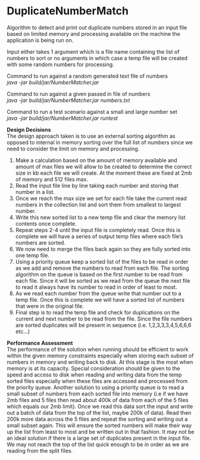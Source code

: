 # DuplicateNumberMatch

Algorithm to detect and print out duplicate numbers stored in an input file based on limited memory and processing available on the machine the application is being run on.  

Input either takes 1 argument which is a file name containing the list of numbers to sort or no arguments in which case a temp file will be created with some random numbers for processing.
 
Command to run against a random generated text file of numbers<br>
<i>java -jar build/jar/NumberMatcher.jar</i>

Command to run against a given passed in file of numbers<br>
<i>java -jar build/jar/NumberMatcher.jar numbers.txt</i>

Command to run a test scenario against a small and large number set<br>
<i>java -jar build/jar/NumberMatcher.jar runtest</i>

<b>Design Decisions</b></br>
The design approach taken is to use an external sorting algorithm as opposed to internal in memory sorting over the full list of numbers since we need to consider the limit on memory and processing.

1.	Make a calculation based on the amount of memory available and amount of max files we will allow to be created to determine the correct size in kb each file we will create. At the moment these are fixed at 2mb of memory and 512 files max.
2.	Read the input file line by line taking each number and storing that number in a list. 
3.	Once we reach the max size we set for each file take the current read numbers in the collection list and sort them from smallest to largest number. 
4.	Write this new sorted list to a new temp file and clear the memory list contents once complete.
5.	Repeat steps 2-4 until the input file is completely read. Once this is complete we will have a series of output temp files where each file’s numbers are sorted.
6.	We now need to merge the files back again so they are fully sorted into one temp file.
7.	Using a priority queue keep a sorted list of the files to be read in order as we add and remove the numbers to read from each file.  The sorting algorithm on the queue is based on the first number to be read from each file. Since it will be sorted as we read from the queue the next file to read it always have its number to read in order of least to most.
8.	As we read each number from the queue write that number out to a temp file. Once this is complete we will have a sorted list of numbers that were in the original file.
9.	Final step is to read the temp file and check for duplications on the current and next number to be read from the file. Since the file numbers are sorted duplicates will be present in sequence (i.e. 1,2,3,3,3,4,5,6,6,6 etc…)

<b>Performance Assessment</b></br>
The performance of the solution when running should be efficient to work within the given memory constraints especially when storing each subset of numbers in memory and writing back to disk. At this stage is the most when memory is at its capacity. Special consideration should be given to the speed and access to disk when reading and writing data from the temp sorted files especially when these files are accessed and processed from the priority queue.
Another solution to using a priority queue is to read a small subset of numbers from each sorted file into memory (i.e if we have 2mb files and 5 files then read about 400k of data from each of the 5 files which equals our 2mb limit). Once we read this data sort the input and write out a batch of data from the top of the list, maybe 200k of data). Read then 200k more data across the 5 files and repeat the sorting and writing out a small subset again. This will ensure the sorted numbers will make their way up the list from least to most and be written out in that fashion. It may not be an ideal solution if there is a large set of duplicates present in the input file. We may not reach the top of the list quick enough to be in order as we are reading from the split files.

